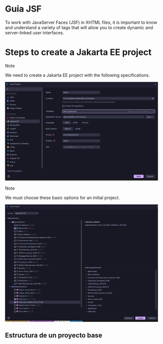 # Guia JSF
To work with JavaServer Faces (JSF) in XHTML files, it is important to know and understand a variety of tags that will allow you to create dynamic and server-linked user interfaces.
# Steps to create a Jakarta EE project

> [!NOTE]
> We need to create a Jakarta EE project with the following specifications.

<img src="assets/readme_step_1.png"/>

> [!NOTE]
> We must choose these basic options for an initial project.

<img src="assets/readme_step_2.png"/>

## Estructura de un proyecto base

